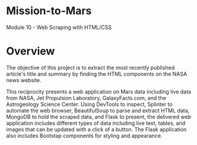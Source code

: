 # Mission-to-Mars
Module 10 - Web Scraping with HTML/CSS

# Overview
The objective of this project is to extract the most recently published article's title and summary by finding the HTML components on the NASA news website.

This reciprocity presents a web application on Mars data including live data from NASA, Jet Propulsion Laboratory, GalaxyFacts.com, and the Astrogeology Science Center. Using DevTools to inspect, Splinter to automate the web browser, BeautifulSoup to parse and extract HTML data, MongoDB to hold the scraped data, and Flask to present, the delivered web application includes different types of data including live text, tables, and images that can be updated with a click of a button. The Flask application also includes Bootstap components for styling and appearance.

